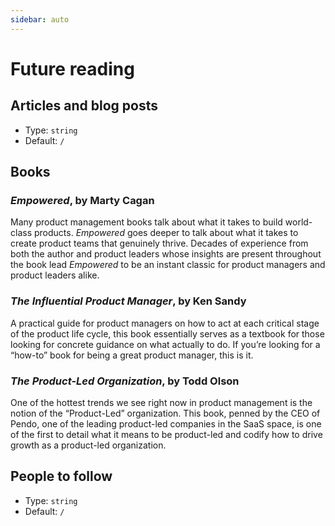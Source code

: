 ```yaml
---
sidebar: auto
---
```


# Future reading

## Articles and blog posts

- Type: `string`
- Default: `/`

## Books

### _Empowered_, by Marty Cagan

Many product management books talk about what it takes to build world-class products. _Empowered_ goes deeper to talk about what it takes to create product teams that genuinely thrive. Decades of experience from both the author and product leaders whose insights are present throughout the book lead _Empowered_ to be an instant classic for product managers and product leaders alike.

### _The Influential Product Manager_, by Ken Sandy

A practical guide for product managers on how to act at each critical stage of the product life cycle, this book essentially serves as a textbook for those looking for concrete guidance on what actually to do. If you’re looking for a “how-to” book for being a great product manager, this is it.

### _The Product-Led Organization_, by Todd Olson

One of the hottest trends we see right now in product management is the notion of the “Product-Led” organization. This book, penned by the CEO of Pendo, one of the leading product-led companies in the SaaS space, is one of the first to detail what it means to be product-led and codify how to drive growth as a product-led organization.

## People to follow

- Type: `string`
- Default: `/`
